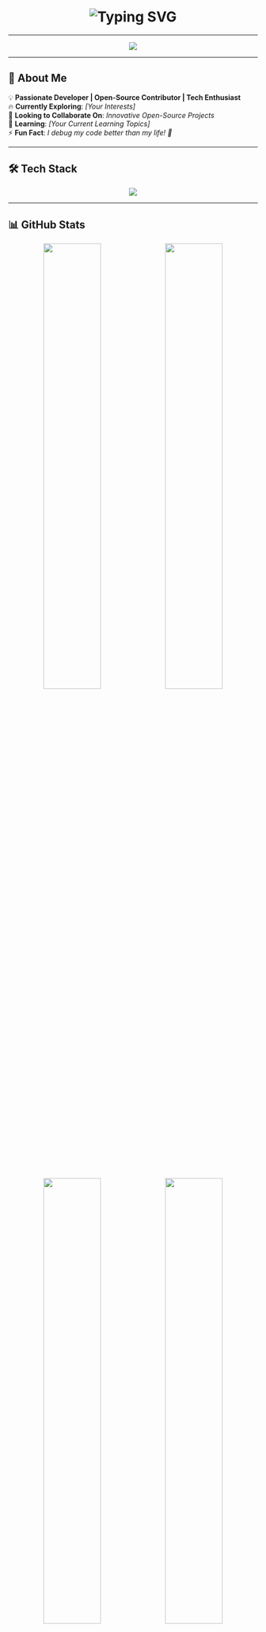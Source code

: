 <!-- Animated Header -->
<h1 align="center">
  <img src="https://readme-typing-svg.herokuapp.com?font=Fira+Code&weight=600&size=28&pause=1000&color=00F7FF&center=true&vCenter=true&width=700&lines=Hello,+I'm+%5BYour+Name%5D!+%F0%9F%91%8B;Welcome+to+My+GitHub+Profile!+%F0%9F%9A%80;Code.+Create.+Innovate.+%F0%9F%9A%80" alt="Typing SVG" />
</h1>

---

<!-- Wavy Divider -->
<p align="center">
  <img src="https://capsule-render.vercel.app/api?type=waving&color=0:FF0080,100:00FFFF&height=180&section=header&text=Welcome%20to%20My%20GitHub!&fontSize=40&fontColor=fff&animation=fadeIn" />
</p>

---

## 🚀 About Me  

💡 **Passionate Developer | Open-Source Contributor | Tech Enthusiast**  
🔥 **Currently Exploring**: *[Your Interests]*  
🎯 **Looking to Collaborate On**: *Innovative Open-Source Projects*  
🌱 **Learning**: *[Your Current Learning Topics]*  
⚡ **Fun Fact**: *I debug my code better than my life! 🤣*

---

## 🛠 Tech Stack  

<p align="center">
  <img src="https://skillicons.dev/icons?i=python,javascript,typescript,react,nodejs,express,django,html,css,tailwind,bootstrap,git,github,postgres,mysql,java,aws" />
</p>

---

## 📊 GitHub Stats  

<p align="center">
  <img width="48%" src="https://github-readme-stats.vercel.app/api?username=your-github-username&show_icons=true&theme=radical" />
  <img width="48%" src="https://github-readme-streak-stats.herokuapp.com/?user=your-github-username&theme=radical" />
</p>

<p align="center">
  <img width="48%" src="https://github-readme-stats.vercel.app/api/top-langs/?username=your-github-username&layout=compact&theme=radical" />
  <img width="48%" src="https://github-profile-summary-cards.vercel.app/api/cards/profile-details?username=your-github-username&theme=radical" />
</p>

---

## 🏆 GitHub Achievements  

<p align="center">
  <img src="https://github-profile-trophy.vercel.app/?username=your-github-username&theme=radical&no-frame=true&column=6" />
</p>

---

## 🎵 Now Playing on Spotify  

<p align="center">
  <img src="https://spotify-github-profile.vercel.app/api/view?uid=your-spotify-username&cover_image=true&theme=default" />
</p>

---

## 🌎 Connect with Me  

<p align="center">
  <a href="https://linkedin.com/in/your-profile" target="_blank">
    <img src="https://img.shields.io/badge/LinkedIn-0077B5?style=for-the-badge&logo=linkedin&logoColor=white" />
  </a>
  <a href="https://twitter.com/your-profile" target="_blank">
    <img src="https://img.shields.io/badge/Twitter-1DA1F2?style=for-the-badge&logo=twitter&logoColor=white" />
  </a>
  <a href="https://yourportfolio.com" target="_blank">
    <img src="https://img.shields.io/badge/Portfolio-FF5722?style=for-the-badge&logo=google-chrome&logoColor=white" />
  </a>
  <a href="mailto:your-email@example.com">
    <img src="https://img.shields.io/badge/Email-D14836?style=for-the-badge&logo=gmail&logoColor=white" />
  </a>
</p>

---

## 🐍 Contribution Snake  

<p align="center">
  <img src="https://github.com/your-github-username/your-github-username/blob/output/github-contribution-grid-snake.svg" />
</p>

---

### 🎮 Fun Stuff  

- 🎵 **Music I Code To:**  
  [![Spotify](https://spotify-github-profile.vercel.app/api/view?uid=your-spotify-username&cover_image=true&theme=default)](https://open.spotify.com/user/your-spotify-username)  

- 📺 **Favorite Anime/Shows**: *[List a few of your favorites]*  
- 🎮 **Gaming Interests**: *[Your Favorite Games]*  

---

<!-- Footer Wavy Divider -->
<p align="center">
  <img src="https://capsule-render.vercel.app/api?type=waving&color=0:FF0080,100:00FFFF&height=180&section=footer&text=Thanks+for+visiting!&fontSize=30&fontColor=fff" />
</p>

---

⭐ **If you like my profile, feel free to give a star to my repositories!** ⭐  
